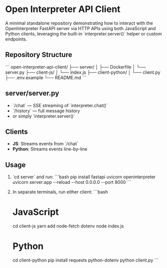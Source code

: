 # Open Interpreter API Client

A minimal standalone repository demonstrating how to interact with the OpenInterpreter FastAPI server via HTTP APIs using both JavaScript and Python clients, leveraging the built-in \`interpreter.server()\` helper or custom endpoints.

## Repository Structure

\`\`\`
open-interpreter-api-client/
├── server/
│   ├── Dockerfile
│   └── server.py
├── client-js/
│   └── index.js
├── client-python/
│   └── client.py
├── .env.example
└── README.md
\`\`\`

## server/server.py

- \`/chat\` — SSE streaming of \`interpreter.chat()\`
- \`/history\` — full message history
- or simply \`interpreter.server()\`

## Clients

- **JS**: Streams events from \`/chat\`
- **Python**: Streams events line-by-line

## Usage

1. \`cd server\` and run:
   \`\`\`bash
   pip install fastapi uvicorn openinterpreter
   uvicorn server:app --reload --host 0.0.0.0 --port 8000
   \`\`\`
2. In separate terminals, run either client:
   \`\`\`bash
   # JavaScript
   cd client-js
   yarn add node-fetch dotenv
   node index.js

   # Python
   cd client-python
   pip install requests python-dotenv
   python client.py
   \`\`\`
